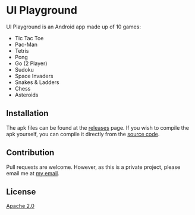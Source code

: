 # UI Playground

UI Playground is an Android app made up of 10 games:

* Tic Tac Toe
* Pac-Man
* Tetris
* Pong
* Go (2 Player)
* Sudoku
* Space Invaders
* Snakes & Ladders
* Chess
* Asteroids

## Installation

The apk files can be found at the [releases](https://gitlab.com/pc.chin/ui-playground/releases) page.
If you wish to compile the apk yourself, you can compile it directly from the [source code](https://gitlab.com/pc.chin/ui-playground/releases).

## Contribution

Pull requests are welcome. However, as this is a private project, please email me at [my email](mailto:chin.pengcheng@gmail.com).

## License
[Apache 2.0](https://www.apache.org/licenses/LICENSE-2.0)